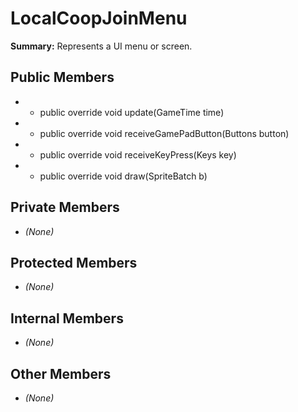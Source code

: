 # LocalCoopJoinMenu

**Summary:** Represents a UI menu or screen.

## Public Members
- - public override void update(GameTime time)
- - public override void receiveGamePadButton(Buttons button)
- - public override void receiveKeyPress(Keys key)
- - public override void draw(SpriteBatch b)

## Private Members
- *(None)*

## Protected Members
- *(None)*

## Internal Members
- *(None)*

## Other Members
- *(None)*
